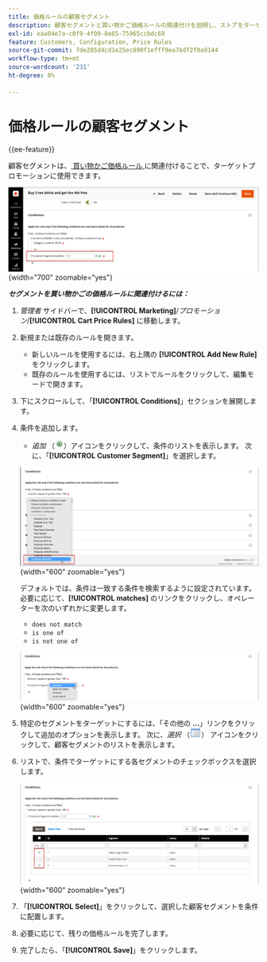 ```yaml
---
title: 価格ルールの顧客セグメント
description: 顧客セグメントと買い物かご価格ルールの関連付けを説明し、ストアをターゲットにしたプロモーションを定義できるようにします。
exl-id: eaa04e7a-c0f9-4f09-8e65-75965ccbdc69
feature: Customers, Configuration, Price Rules
source-git-commit: 7de285d4cd1e25ec890f1efff9ea7bdf2f0a9144
workflow-type: tm+mt
source-wordcount: '231'
ht-degree: 0%

---
```


# 価格ルールの顧客セグメント

{{ee-feature}}

顧客セグメントは、[ 買い物かご価格ルール ](../merchandising-promotions/price-rules-cart.md) に関連付けることで、ターゲットプロモーションに使用できます。

![ 買い物かご価格ルール – ターゲット顧客セグメント ](assets/price-rule-cart-condition-segments.png){width="700" zoomable="yes"}

_&#x200B;**セグメントを買い物かごの価格ルールに関連付けるには：**&#x200B;_

1. _管理者_ サイドバーで、**[!UICONTROL Marketing]**/_プロモーション_/**[!UICONTROL Cart Price Rules]** に移動します。

1. 新規または既存のルールを開きます。

   * 新しいルールを使用するには、右上隅の **[!UICONTROL Add New Rule]** をクリックします。
   * 既存のルールを使用するには、リストでルールをクリックして、編集モードで開きます。

1. 下にスクロールして、「**[!UICONTROL Conditions]**」セクションを展開します。

1. 条件を追加します。

   * _追加_ （![ リストアイコン ](../assets/icon-add-green-circle.png)）アイコンをクリックして、条件のリストを表示します。 次に、「**[!UICONTROL Customer Segment]**」を選択します。

   ![ 買い物かご価格ルール – 顧客セグメント条件を追加 ](assets/condition-customer-segment.png){width="600" zoomable="yes"}

   デフォルトでは、条件は一致する条件を検索するように設定されています。 必要に応じて、**[!UICONTROL matches]** のリンクをクリックし、オペレーターを次のいずれかに変更します。

   * `does not match`
   * `is one of`
   * `is not one of`

   ![ 条件演算子 ](assets/price-rule-condition-customer-segment-operator.png){width="600" zoomable="yes"}

1. 特定のセグメントをターゲットにするには、「その他の **...**」リンクをクリックして追加のオプションを表示します。 次に、_選択_ （![ リストアイコン ](../assets/icon-list-chooser.png)） アイコンをクリックして、顧客セグメントのリストを表示します。

1. リストで、条件でターゲットにする各セグメントのチェックボックスを選択します。

   ![ 買い物かご価格ルール – 条件選択リスト ](assets/condition-segment-chooser-list.png){width="600" zoomable="yes"}

1. 「**[!UICONTROL Select]**」をクリックして、選択した顧客セグメントを条件に配置します。

1. 必要に応じて、残りの価格ルールを完了します。

1. 完了したら、「**[!UICONTROL Save]**」をクリックします。
